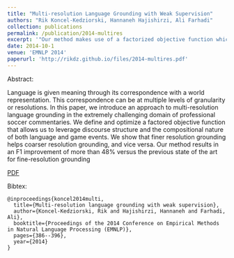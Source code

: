 ```yaml
---
title: "Multi-resolution Language Grounding with Weak Supervision"
authors: "Rik Koncel-Kedziorski, Hannaneh Hajishirzi, Ali Farhadi"
collection: publications
permalink: /publication/2014-multires
excerpt: '"Our method makes use of a factorized objective function which allows us to model the complex interplay of resolutions. Our language model takes advantage of the discourse structure of the commentaries, making it robust enough to handle the unique language of the soccer domain."'
date: 2014-10-1
venue: 'EMNLP 2014'
paperurl: 'http://rikdz.github.io/files/2014-multires.pdf'
---
```


Abstract:

Language is given meaning through its correspondence with a world representation. This correspondence can be at multiple levels of granularity or resolutions. In this paper, we introduce an approach to multi-resolution language grounding in the extremely challenging domain of professional soccer commentaries. We define and optimize a factored objective function that allows us to leverage discourse structure and the compositional nature of both language and game events. We show that finer resolution grounding helps coarser resolution grounding, and vice versa. Our method results in an F1 improvement of more than 48% versus the previous state of the art for fine-resolution grounding

[PDF](http://rikdz.github.io/files/2014-multires.pdf)

Bibtex:
```
@inproceedings{koncel2014multi,
  title={Multi-resolution language grounding with weak supervision},
  author={Koncel-Kedziorski, Rik and Hajishirzi, Hannaneh and Farhadi, Ali},
  booktitle={Proceedings of the 2014 Conference on Empirical Methods in Natural Language Processing (EMNLP)},
  pages={386--396},
  year={2014}
}
```
